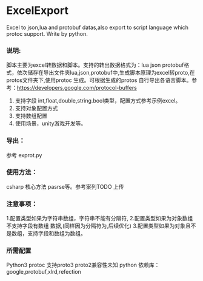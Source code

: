 # ExcelExport
Excel to json,lua and protobuf datas,also export to script language which protoc support. Write by python.

### 说明:

脚本主要为excel转数据和脚本。支持的转出数据格式为：lua json protobuf格式，依次储存在导出文件夹lua,json,protobuf中,生成脚本原理为excel转proto,在protos文件夹下,使用protoc 生成。可根据生成的protos 自行导出各语言脚本。参考：https://developers.google.com/protocol-buffers


1. 支持字段 int,float,double,string.bool类型，配置方式参考示例excel。
2. 支持对象配置方式 
3. 支持数组配置
4. 使用场景，unity游戏开发等。

### 导出：

参考 exprot.py 
  
 
### 使用方法：
csharp 核心方法 pasrse等。参考案列TODO 上传

### 注意事项：
1.配置类型如果为字符串数组，字符串不能有分隔符,
2.配置类型如果为对象数组 不支持字段有数组 数据,(同样因为分隔符为,后续优化)
3.配置类型如果为对象且不是数组，支持字段和数组为数组。

### 所需配置

Python3 
protoc 支持proto3 proto2兼容性未知
python 依赖库： google,protobuf,xlrd,refection
